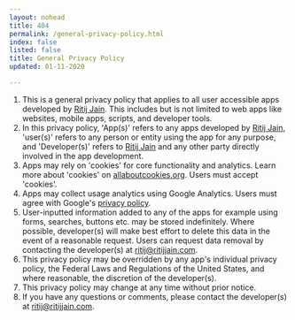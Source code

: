 ```yaml
---
layout: nohead
title: 404
permalink: /general-privacy-policy.html
index: false
listed: false
title: General Privacy Policy
updated: 01-11-2020

---
```

1. This is a general privacy policy that applies to all user accessible apps developed by [Ritij Jain](http://ritijjain.com/). This includes but is not limited to web apps like websites, mobile apps, scripts, and developer tools.
2. In this privacy policy, 'App(s)' refers to any apps developed by [Ritij Jain](http://ritijjain.com/), 'user(s)' refers to any person or entity using the app for any purpose, and 'Developer(s)' refers to [Ritij Jain](http://ritijjain.com/) and any other party directly involved in the app development.
3. Apps may rely on 'cookies' for core functionality and analytics. Learn more about 'cookies' on [allaboutcookies.org](https://www.allaboutcookies.org/). Users must accept 'cookies'.
4. Apps may collect usage analytics using Google Analytics. Users must agree with Google's [privacy policy](https://policies.google.com/privacy?hl=en-US).
5. User-inputted information added to any of the apps for example using forms, searches, buttons etc. may be stored indefinitely. Where possible, developer(s) will make best effort to delete this data in the event of a reasonable request. Users can request data removal by contacting the developer(s) at [ritij@ritijjain.com](mailto:ritij@ritijjain.com).
6. This privacy policy may be overridden by any app's individual privacy policy, the Federal Laws and Regulations of the United States, and where reasonable, the discretion of the developer(s).
7. This privacy policy may change at any time without prior notice.
8. If you have any questions or comments, please contact the developer(s) at [ritij@ritijjain.com](mailto:ritij@ritijjain.com).